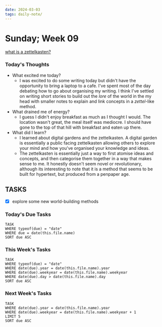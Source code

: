 ```yaml
---
date: 2024-03-03
tags: daily-note/
---
```


#  Sunday; Week  09

[what is a zettelkasten?](https://zenkit.com/en/blog/a-beginners-guide-to-the-zettelkasten-method/)

### Today's Thoughts

- What excited me today?
	- I was excited to do some writing today but didn't have the opportunity to bring a laptop to a cafe. I've spent most of the day debating how to go about organising my writing. I think I've settled on writing short stories to build out the _lore_ of the world in the my head with smaller notes to explain and link concepts in a _zettel_-like method. 
- What drained me of energy?
	- I guess I didn't enjoy breakfast as much as I thought I would. The location wasn't great, the meal itself was mediocre. I should have gone to the top of that hill with breakfast and eaten up there. 
- What did I learn?
	- I learned about digital gardens and the zettelkasten. A digital garden is essentially a public facing zettelkasten allowing others to explore your mind and how you've organised your knowledge and ideas. 
	- The zettelkasten is essentially just a way to first atomise ideas and concepts, and then categorise them together in a way that makes sense to me. It honestly doesn't seem novel or revolutionary, although its interesting to note that it is a method that seems to be built for hypertext, but produced from a penpaper age. 


## TASKS

- [x] explore some new world-building methods

### Today's Due Tasks
```dataview
TASK 
WHERE typeof(due) = "date"
WHERE due = date(this.file.name)
SORT due ASC
```

### This Week's Tasks
```dataview
TASK 
WHERE typeof(due) = "date"
WHERE date(due).year = date(this.file.name).year
WHERE date(due).weekyear = date(this.file.name).weekyear
WHERE date(due).day > date(this.file.name).day
SORT due ASC
```

### Next Week's Tasks
```dataview
TASK 
WHERE date(due).year = date(this.file.name).year
WHERE date(due).weekyear = date(this.file.name).weekyear + 1
LIMIT 5
SORT due ASC
```